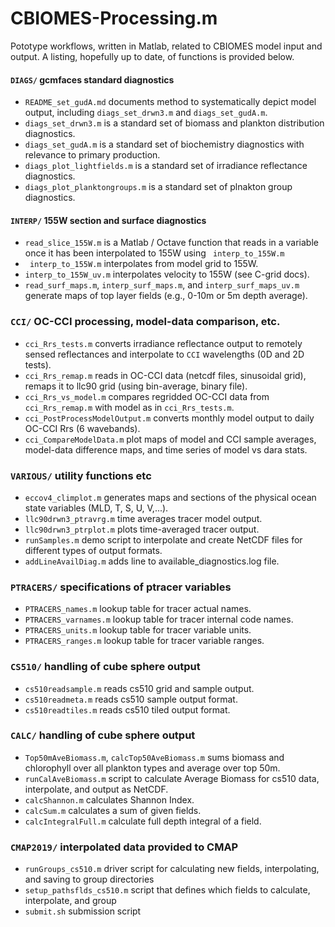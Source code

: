 # CBIOMES-Processing.m
Pototype workflows, written in Matlab, related to CBIOMES model input and output. A listing, hopefully up to date, of functions is provided below. 

#### `DIAGS/` gcmfaces standard diagnostics

- `README_set_gudA.md` documents method to systematically depict model output, including `diags_set_drwn3.m` and `diags_set_gudA.m`.
- `diags_set_drwn3.m` is a standard set of biomass and plankton distribution diagnostics.
- `diags_set_gudA.m` is a standard set of biochemistry diagnostics with relevance to primary production.
- `diags_plot_lightfields.m` is a standard set of irradiance reflectance diagnostics.
- `diags_plot_planktongroups.m` is a standard set of plnakton group diagnostics.

#### `INTERP/` 155W section and surface diagnostics

- `read_slice_155W.m` is a Matlab / Octave function that reads in a variable once it has been interpolated to 155W using ` interp_to_155W.m`
- ` interp_to_155W.m` interpolates from model grid to 155W.
- `interp_to_155W_uv.m` interpolates velocity to 155W (see C-grid docs).
- `read_surf_maps.m`, `interp_surf_maps.m`, and `interp_surf_maps_uv.m` generate maps of top layer fields (e.g., 0-10m or 5m depth average).

### `CCI/` OC-CCI processing, model-data comparison, etc.

- `cci_Rrs_tests.m` converts irradiance reflectance output to remotely sensed reflectances and interpolate to `CCI` wavelengths (0D and 2D tests).
- `cci_Rrs_remap.m` reads in OC-CCI data (netcdf files, sinusoidal grid), remaps it to llc90 grid (using bin-average, binary file).
- `cci_Rrs_vs_model.m` compares regridded OC-CCI data from `cci_Rrs_remap.m` with model as in `cci_Rrs_tests.m`.
- `cci_PostProcessModelOutput.m` converts monthly model output to daily OC-CCI Rrs (6 wavebands).
- `cci_CompareModelData.m` plot maps of model and CCI sample averages, model-data difference maps, and time series of model vs dara stats.


### `VARIOUS/` utility functions etc

- `eccov4_climplot.m` generates maps and sections of the physical ocean state variables (MLD, T, S, U, V,...).
- `llc90drwn3_ptravrg.m` time averages tracer model output.
- `llc90drwn3_ptrplot.m` plots time-averaged tracer output.
- `runSamples.m` demo script to interpolate and create NetCDF files for different types of output formats.
- `addLineAvailDiag.m` adds line to available_diagnostics.log file.

### `PTRACERS/` specifications of ptracer variables

- `PTRACERS_names.m` lookup table for tracer actual names.
- `PTRACERS_varnames.m` lookup table for tracer internal code names.
- `PTRACERS_units.m` lookup table for tracer variable units.
- `PTRACERS_ranges.m` lookup table for tracer variable ranges.

### `CS510/` handling of cube sphere output

- `cs510readsample.m` reads cs510 grid and sample output.
- `cs510readmeta.m` reads cs510 sample output format.
- `cs510readtiles.m` reads cs510 tiled output format.

### `CALC/` handling of cube sphere output

- `Top50mAveBiomass.m`, `calcTop50AveBiomass.m` sums biomass and chlorophyll over all plankton types and average over top 50m.
- `runCalAveBiomass.m` script to calculate Average Biomass for cs510 data, interpolate, and output as NetCDF.
- `calcShannon.m` calculates Shannon Index.
- `calcSum.m` calculates a sum of given fields.
- `calcIntegralFull.m` calculate full depth integral of a field.

### `CMAP2019/` interpolated data provided to CMAP

- `runGroups_cs510.m` driver script for calculating new fields, interpolating, and saving to group directories
- `setup_pathsflds_cs510.m` script that defines which fields to calculate, interpolate, and group
- `submit.sh` submission script
